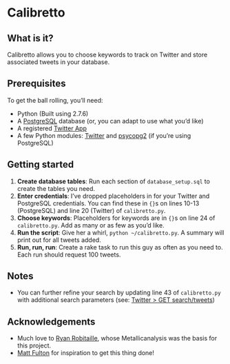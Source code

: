 # Calibretto

## What is it?
Calibretto allows you to choose keywords to track on Twitter and store associated tweets in your database.

## Prerequisites
To get the ball rolling, you’ll need:
- Python (Built using 2.7.6)
- A [PostgreSQL](http://www.postgresql.org) database (or, you can adapt to use what you’d like)
- A registered [Twitter App](https://apps.twitter.com)
- A few Python modules: [Twitter](https://pypi.python.org/pypi/twitter) and [psycopg2](http://initd.org/psycopg/) (if you’re using PostgreSQL)

## Getting started
1. **Create database tables**: Run each section of `database_setup.sql` to create the tables you need.
2. **Enter credentials**: I’ve dropped placeholders in for your Twitter and PostgreSQL credentials. You can find these in `{}`s on lines 10-13 (PostgreSQL) and line 20 (Twitter) of `calibretto.py`.
3. **Choose keywords**: Placeholders for keywords are in `{}`s on line 24 of `calibretto.py`. Add as many or as few as you’d like.
3. **Run the script**: Give her a whirl, `python ~/calibretto.py`. A summary will print out for all tweets added.
4. **Run, run, run**: Create a rake task to run this guy as often as you need to. Each run should request 100 tweets.

## Notes
- You can further refine your search by updating line 43 of `calibretto.py` with additional search parameters (see: [Twitter \> GET search/tweets](https://dev.twitter.com/rest/reference/get/search/tweets))

## Acknowledgements
- Much love to [Ryan Robitaille](http://ryrobes.com), whose Metallicanalysis was the basis for this project.
- [Matt Fulton](https://github.com/mful) for inspiration to get this thing done!
